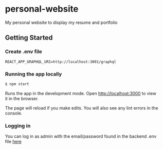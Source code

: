 # personal-website

My personal website to display my resume and portfolio

## Getting Started

### Create .env file

```
REACT_APP_GRAPHQL_URI=http://localhost:3001/graphql
```

### Running the app locally

```bash
$ npm start
```

Runs the app in the development mode.
Open [http://localhost:3000](http://localhost:3000) to view it in the browser.

The page will reload if you make edits.
You will also see any lint errors in the console.

### Logging in

You can log in as admin with the email/password found in the backend .env file [here](https://github.com/OTTTO/personal-website-backend)
